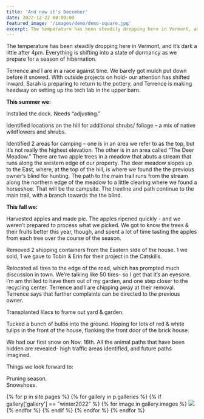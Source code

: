 ```yaml
---
title: 'And now it’s December'
date: 2022-12-22 00:00:00
featured_image: '/images/demo/demo-square.jpg'
excerpt: The temperature has been steadily dropping here in Vermont, and it’s dark a little after 4pm. Everything is shifting into a state of dormancy as we prepare for a season of hibernation.
---
```


The temperature has been steadily dropping here in Vermont, and it’s dark a little after 4pm. Everything is shifting into a state of dormancy as we prepare for a season of hibernation.

Terrence and I are in a race against time. We barely got mulch put down before it snowed. WIth outside projects on hold- our attention has shifted inward. Sarah is preparing to return to the pottery, and Terrence is making headway on setting up the tech lab in the upper barn.

**This summer we:**

Installed the dock. Needs “adjusting.”

Identified locations on the hill for additional shrubs/ foliage – a mix of native wildflowers and shrubs.

Identified 2 areas for camping – one is in an area we refer to as the top, but it’s not really the highest elevation. The other is in an area called “The Deer Meadow.”  There are two apple trees in a meadow that abuts a stream that runs along the western edge of our property.
The deer meadow slopes up to the East, where, at the top of the hill, is where we found the the previous owner’s blind for hunting.
The path to the main trail runs from the stream along the northern edge of the meadow to a little clearing where we found a horseshoe. That will be the campsite.
The treeline and path continue to the main trail, with a branch towards the the blind.

**This fall we:**

Harvested apples and made pie. The apples ripened quickly - and we weren’t prepared to process what we picked. We got to know the trees & their fruits better this year, though, and spent a lot of time tasting the apples from each tree over the course of the season.

Removed 2 shipping containers from the Eastern side of the house. 1 we sold, 1 we gave to Tobin & Erin for their project in the Catskills.

Relocated all tires to the edge of the road, which has prompted much discussion in town. We’re talking like 50 tires- so I get that it’s an eyesore. l’m am thrilled to have them out of my garden, and one step closer to the recycling center. Terrence and I are chipping away at their removal.
Terrence says that further complaints can be directed to the previous owner.

Transplanted lilacs to frame out yard & garden.

Tucked a bunch of bulbs into the ground. Hoping for lots of red & white tulips in the front of the house, flanking the front door of the brick house.

We had our first snow on Nov. 16th. All the animal paths that have been hidden are revealed- high traffic areas identified, and future paths imagined.

Things we look forward to:

Pruning season. \
Snowshoes.

<div class="gallery" data-columns="3">
{% for p in site.pages %}
    {% for gallery in p.galleries %}
    {% if gallery['gallery'] == "winter2022" %}
            {% for image in gallery.images %}
                <a href="/{{ site.gallery.dir }}/{{ gallery['gallery'] }}/{{ image.src }}"
                    data-pswp-width="{{ image.display_dimensions.width }}"
                    data-pswp-height="{{ image.display_dimensions.height }}"
                    ><img src="/{{ site.gallery.dir }}/{{ gallery['gallery'] }}/thumbs/{{ image.src }}" /></a>
            {% endfor %}
        {% endif %}
    {% endfor %}
{% endfor %}
</div>
